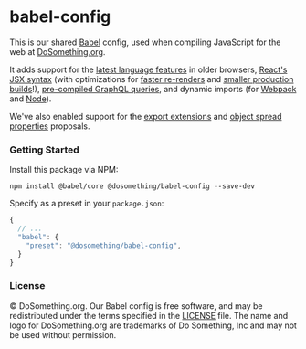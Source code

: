 # babel-config

This is our shared [Babel](http://babeljs.io) config, used when compiling JavaScript for the web at [DoSomething.org](https://www.dosomething.org/).

It adds support for the [latest language features](https://babeljs.io/docs/en/babel-preset-env) in older browsers, [React's JSX syntax](https://babeljs.io/docs/en/babel-preset-react) (with optimizations for [faster re-renders](https://babeljs.io/docs/en/babel-plugin-transform-react-constant-elements) and [smaller production builds](https://github.com/oliviertassinari/babel-plugin-transform-react-remove-prop-types)!), [pre-compiled GraphQL queries](https://www.apollographql.com/docs/react/recipes/babel#using-babel-plugin-graphql-tag), and dynamic imports (for [Webpack](https://babeljs.io/docs/en/babel-plugin-syntax-dynamic-import) and [Node](https://github.com/airbnb/babel-plugin-dynamic-import-node)).

We've also enabled support for the [export extensions](https://github.com/babel/babel/tree/master/packages/babel-plugin-transform-export-extensions) and [object spread properties](https://github.com/babel/babel/tree/master/packages/babel-plugin-transform-object-rest-spread) proposals.

### Getting Started
Install this package via NPM: 

```
npm install @babel/core @dosomething/babel-config --save-dev
```

Specify as a preset in your `package.json`:

```js
{
  // ...
  "babel": {
    "preset": "@dosomething/babel-config",
  }
}
```

### License
&copy; DoSomething.org. Our Babel config is free software, and may be redistributed under the
terms specified in the [LICENSE](https://github.com/DoSomething/babel-config/blob/master/LICENSE) file. The
name and logo for DoSomething.org are trademarks of Do Something, Inc and may not be used without permission.
